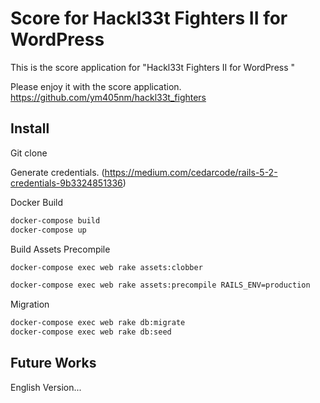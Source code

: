 Score for Hackl33t Fighters II for WordPress
========================================

This is the score application for "Hackl33t Fighters II for WordPress
"

Please enjoy it with the score application. https://github.com/ym405nm/hackl33t_fighters


## Install

Git clone

Generate credentials. (https://medium.com/cedarcode/rails-5-2-credentials-9b3324851336)

Docker Build

```bash
docker-compose build
docker-compose up
```

Build Assets Precompile

```bash
docker-compose exec web rake assets:clobber
```

```bash
docker-compose exec web rake assets:precompile RAILS_ENV=production
```

Migration

```bash
docker-compose exec web rake db:migrate
docker-compose exec web rake db:seed
```

## Future Works 

English Version...
